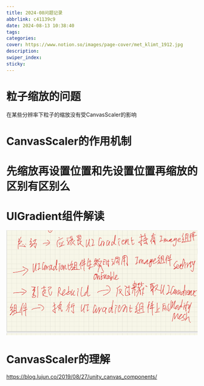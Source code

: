 ```yaml
---
title: 2024-08问题记录
abbrlink: c41139c9
date: 2024-08-13 10:38:40
tags:
categories:
cover: https://www.notion.so/images/page-cover/met_klimt_1912.jpg
description:
swiper_index:
sticky:
---
```


# 粒子缩放的问题

在某些分辨率下粒子的缩放没有受CanvasScaler的影响

# CanvasScaler的作用机制

# 先缩放再设置位置和先设置位置再缩放的区别有区别么

# UIGradient组件解读

![](2024-08问题记录/image.png)

# CanvasScaler的理解


https://blog.lujun.co/2019/08/27/unity_canvas_components/

